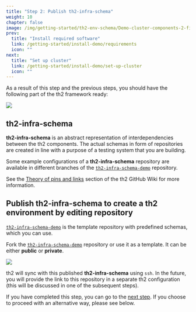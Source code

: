 ```yaml
---
title: "Step 2: Publish th2-infra-schema"
weight: 10
chapter: false
image: /img/getting-started/th2-env-schema/Demo-cluster-components-2-final.drawio.png
prev:
  title: "Install required software"
  link: /getting-started/install-demo/requirements
  icon: ""
next:
  title: "Set up cluster"
  link: /getting-started/install-demo/set-up-cluster
  icon: ""
---
```


<custom-stepper steps="7" step="2" > </custom-stepper>

As a result of this step and the previous steps, you should have the following part of the th2 
framework ready:

![](/img/getting-started/th2-env-schema/Demo-cluster-components-2-final.drawio.png)

## th2-infra-schema

**th2-infra-schema** is an abstract representation of interdependencies between the th2 components.
The actual schemas in form of repositories are created in line with a purpose of a testing system that you are building.

Some example configurations of a **th2-infra-schema** repository are available in different branches of the 
[`th2-infra-schema-demo`](https://github.com/th2-net/th2-infra-schema-demo/tree/master) repository.

See the [Theory of pins and links](https://github.com/th2-net/th2-documentation/wiki/infra:-Theory-of-Pins-and-Links) 
section of the th2 GitHub Wiki for more information.

## Publish th2-infra-schema to create a th2 environment by editing repository

[`th2-infra-schema-demo`](https://github.com/th2-net/th2-infra-schema-demo/tree/master) 
is the template repository with predefined schemas, which you can use.

Fork the [`th2-infra-schema-demo`](https://github.com/th2-net/th2-infra-schema-demo/tree/master) 
repository or use it as a template. It can be either **public** or **private**.

![](/img/getting-started/th2-infra-schema/git-based/clone-th2-infra-schema-demo.png)

<notice info >

th2 will sync with this published **th2-infra-schema** using `ssh`. 
In the future, you will provide the link to this repository in a separate th2 configuration 
(this will be discussed in one of the subsequent steps).

</notice >

If you have completed this step, you can go to the [next step](../set-up-cluster). 
If you choose to proceed with an alternative way, please see below.
